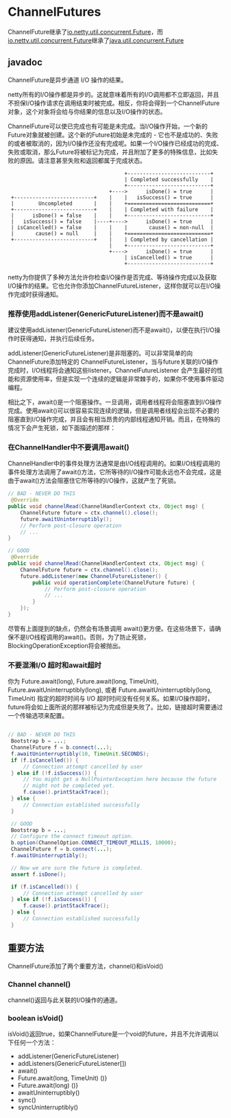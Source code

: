 # ChannelFutures

ChannelFuture继承了[io.netty.util.concurrent.Future](./netty之Future.md)，而[io.netty.util.concurrent.Future](./netty之Future.md)继承了[java.util.concurrent.Future](./java.util.concurrent.Future.md)

## javadoc

ChannelFuture是异步通道 I/O 操作的结果。

netty所有的I/O操作都是异步的。这就意味着所有的I/O调用都不立即返回，并且不担保I/O操作请求在调用结束时被完成。相反，你将会得到一个ChannelFuture对象，这个对象将会给与你结果的信息以及I/O操作的状态。

ChannelFuture可以使已完成也有可能是未完成。当I/O操作开始，一个新的Future对象就被创建。这个新的Future初始是未完成的 - 它也不是成功的、失败的或者被取消的，因为I/O操作还没有完成呢。如果一个I/O操作已经成功的完成、失败或取消，那么Future将被标记为完成，并且附加了更多的特殊信息，比如失败的原因。请注意甚至失败和返回都属于完成状态。

```text
                                      +---------------------------+
                                      | Completed successfully    |
                                      +---------------------------+
                                 +---->      isDone() = true      |
 +--------------------------+    |    |   isSuccess() = true      |
 |        Uncompleted       |    |    +===========================+
 +--------------------------+    |    | Completed with failure    |
 |      isDone() = false    |    |    +---------------------------+
 |   isSuccess() = false    |----+---->      isDone() = true      |
 | isCancelled() = false    |    |    |       cause() = non-null  |
 |       cause() = null     |    |    +===========================+
 +--------------------------+    |    | Completed by cancellation |
                                 |    +---------------------------+
                                 +---->      isDone() = true      |
                                      | isCancelled() = true      |
                                      +---------------------------+
```

netty为你提供了多种方法允许你检查I/O操作是否完成、等待操作完成以及获取I/O操作的结果。它也允许你添加ChannelFutureListener，这样你就可以在I/O操作完成时获得通知。

### 推荐使用addListener(GenericFutureListener)而不是await()

建议使用addListener(GenericFutureListener)而不是await()，以便在执行I/O操作时获得通知，并执行后续任务。

addListener(GenericFutureListener)是非阻塞的。可以非常简单的向 ChannelFuture添加特定的 ChannelFutureListener，当与future关联的I/O操作完成时，I/O线程将会通知这些listener。ChannelFutureListener 会产生最好的性能和资源使用率，但是实现一个连续的逻辑是非常棘手的，如果你不使用事件驱动编程。

相比之下，await()是一个阻塞操作。一旦调用，调用者线程将会阻塞直到I/O操作完成。使用await()可以很容易实现连续的逻辑，但是调用者线程会出现不必要的阻塞直到I/O操作完成，并且会有相当昂贵的内部线程通知开销。而且，在特殊的情况下会产生死锁，如下面描述的那样：

### 在ChannelHandler中不要调用await()

ChannelHandler中的事件处理方法通常是由I/O线程调用的。如果I/O线程调用的事件处理方法调用了await()方法，它所等待的I/O操作可能永远也不会完成，这是由于await()方法会阻塞住它所等待的I/O操作，这就产生了死锁。

 ```java
 // BAD - NEVER DO THIS
  @Override
 public void channelRead(ChannelHandlerContext ctx, Object msg) {
     ChannelFuture future = ctx.channel().close();
     future.awaitUninterruptibly();
     // Perform post-closure operation
     // ...
 }

 // GOOD
  @Override
 public void channelRead(ChannelHandlerContext ctx, Object msg) {
     ChannelFuture future = ctx.channel().close();
     future.addListener(new ChannelFutureListener() {
         public void operationComplete(ChannelFuture future) {
             // Perform post-closure operation
             // ...
         }
     });
 }
 ```

尽管有上面提到的缺点，仍然会有场景调用 await()更方便。在这些场景下，请确保不是I/O线程调用的await()。否则，为了防止死锁，BlockingOperationException将会被抛出。

### 不要混淆I/O 超时和await超时

你为 Future.await(long), Future.await(long, TimeUnit), Future.awaitUninterruptibly(long), 或者 Future.awaitUninterruptibly(long, TimeUnit) 指定的超时时间与 I/O 超时时间没有任何关系。如果I/O操作超时，future将会如上面所说的那样被标记为完成但是失败了。比如，链接超时需要通过一个传输选项来配置。

```java

// BAD - NEVER DO THIS
 Bootstrap b = ...;
 ChannelFuture f = b.connect(...);
 f.awaitUninterruptibly(10, TimeUnit.SECONDS);
 if (f.isCancelled()) {
     // Connection attempt cancelled by user
 } else if (!f.isSuccess()) {
     // You might get a NullPointerException here because the future
     // might not be completed yet.
     f.cause().printStackTrace();
 } else {
     // Connection established successfully
 }

 // GOOD
 Bootstrap b = ...;
 // Configure the connect timeout option.
 b.option(ChannelOption.CONNECT_TIMEOUT_MILLIS, 10000);
 ChannelFuture f = b.connect(...);
 f.awaitUninterruptibly();

 // Now we are sure the future is completed.
 assert f.isDone();

 if (f.isCancelled()) {
     // Connection attempt cancelled by user
 } else if (!f.isSuccess()) {
     f.cause().printStackTrace();
 } else {
     // Connection established successfully
 }
```


## 重要方法

ChannelFuture添加了两个重要方法，channel()和isVoid()

### Channel channel()

channel()返回与此关联的I/O操作的通道。

### boolean isVoid()

isVoid()返回true，如果ChannelFuture是一个void的future，并且不允许调用以下任何一个方法：

- addListener(GenericFutureListener)
- addListeners(GenericFutureListener[])
- await()
- Future.await(long, TimeUnit) ()}
- Future.await(long) ()}
- awaitUninterruptibly()
- sync()
- syncUninterruptibly()
